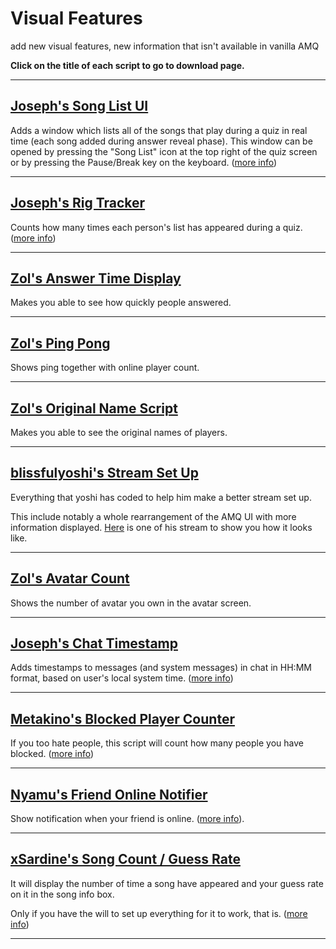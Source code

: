 # **Visual Features**

add new visual features, new information that isn't available in vanilla AMQ

**Click on the title of each script to go to download page.**

---

## [Joseph's Song List UI](https://github.com/TheJoseph98/AMQ-Scripts/raw/master/amqSongListUI.user.js)

Adds a window which lists all of the songs that play during a quiz in real time (each song added during answer reveal phase). This window can be opened by pressing the "Song List" icon at the top right of the quiz screen or by pressing the Pause/Break key on the keyboard. ([more info](https://github.com/TheJoseph98/AMQ-Scripts#song-list-ui-amqsonglistuiuserjs))

---

## [Joseph's Rig Tracker](https://github.com/TheJoseph98/AMQ-Scripts/raw/master/amqRigTracker.user.js)

Counts how many times each person's list has appeared during a quiz. ([more info](https://github.com/TheJoseph98/AMQ-Scripts#rig-tracker-amqrigtrackeruserjs))

---

## [Zol's Answer Time Display](https://github.com/amq-script-project/AMQ-Scripts/raw/master/gameplay/amqPlayerAnswerTimeDisplay.user.js)

Makes you able to see how quickly people answered.

---

## [Zol's Ping Pong](https://github.com/amq-script-project/AMQ-Scripts/raw/master/gameplay/amqShowPingPong.user.js)

Shows ping together with online player count.

---

## [Zol's Original Name Script](https://github.com/amq-script-project/AMQ-Scripts/raw/master/gameplay/amqShowOriginalName.user.js)

Makes you able to see the original names of players.

---

## [blissfulyoshi's Stream Set Up](https://github.com/blissfulyoshi/AMQ-UI-Rearranger)

Everything that yoshi has coded to help him make a better stream set up.

This include notably a whole rearrangement of the AMQ UI with more information displayed. [Here](https://www.twitch.tv/videos/1513946510) is one of his stream to show you how it looks like.

---

## [Zol's Avatar Count](https://github.com/amq-script-project/AMQ-Scripts/raw/master/gameplay/amqAvatarCount.user.js)

Shows the number of avatar you own in the avatar screen.

---

## [Joseph's Chat Timestamp](https://github.com/TheJoseph98/AMQ-Scripts/raw/master/amqChatTimestamps.user.js)

Adds timestamps to messages (and system messages) in chat in HH:MM format, based on user's local system time. ([more info](https://github.com/TheJoseph98/AMQ-Scripts#chat-timestamps-amqchattimestampsuserjs))

---

## [Metakino's Blocked Player Counter](https://github.com/Metakino/AMQ-MetakinoScript/raw/master/AMQ%20Blocked%20Count.user.js)

If you too hate people, this script will count how many people you have blocked.
 ([more info](https://github.com/Metakino/AMQ-MetakinoScript#blocked-players-counter))

---

## [Nyamu's Friend Online Notifier](https://github.com/nyamu-amq/amq_scripts/raw/master/amqFriendOnlineNotifier.user.js)

Show notification when your friend is online. ([more info](https://github.com/nyamu-amq/amq_scripts#amqfriendonlinenotifieruserjs)).

---

## [xSardine's Song Count / Guess Rate](https://github.com/xSardine/AMQ-Stuff/tree/main/songCountGuessRate)

It will display the number of time a song have appeared and your guess rate on it in the song info box.

Only if you have the will to set up everything for it to work, that is.
 ([more info](https://github.com/xSardine/AMQ-Stuff/tree/main/songCountGuessRate#song-count--guess-rate))

---
